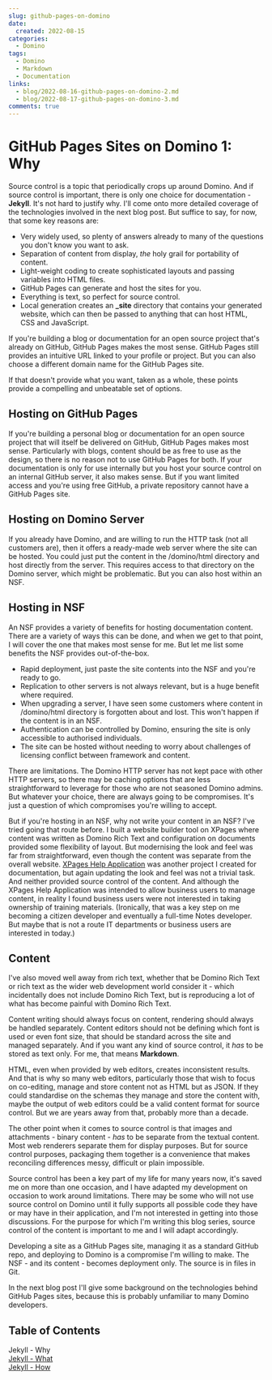 ```yaml
---
slug: github-pages-on-domino
date: 
  created: 2022-08-15
categories:
  - Domino
tags: 
  - Domino
  - Markdown
  - Documentation
links:
  - blog/2022-08-16-github-pages-on-domino-2.md
  - blog/2022-08-17-github-pages-on-domino-3.md
comments: true
---
```

# GitHub Pages Sites on Domino 1: Why

Source control is a topic that periodically crops up around Domino. And if source control is important, there is only one choice for documentation - **Jekyll**. It's not hard to justify why. I'll come onto more detailed coverage of the technologies involved in the next blog post. But suffice to say, for now, that some key reasons are:

<!-- more -->

- Very widely used, so plenty of answers already to many of the questions you don't know you want to ask.
- Separation of content from display, _the_ holy grail for portability of content.
- Light-weight coding to create sophisticated layouts and passing variables into HTML files.
- GitHub Pages can generate and host the sites for you.
- Everything is text, so perfect for source control.
- Local generation creates an **_site** directory that contains your generated website, which can then be passed to anything that can host HTML, CSS and JavaScript.

If you're building a blog or documentation for an open source project that's already on GitHub, GitHub Pages makes the most sense. GitHub Pages still provides an intuitive URL linked to your profile or project. But you can also choose a different domain name for the GitHub Pages site.

If that doesn't provide what you want, taken as a whole, these points provide a compelling and unbeatable set of options.

## Hosting on GitHub Pages

If you're building a personal blog or documentation for an open source project that will itself be delivered on GitHub, GitHub Pages makes most sense. Particularly with blogs, content should be as free to use as the design, so there is no reason not to use GitHub Pages for both. If your documentation is only for use internally but you host your source control on an internal GitHub server, it also makes sense. But if you want limited access and you're using free GitHub, a private repository cannot have a GitHub Pages site.

## Hosting on Domino Server

If you already have Domino, and are willing to run the HTTP task (not all customers are), then it offers a ready-made web server where the site can be hosted. You could just put the content in the /domino/html directory and host directly from the server. This requires access to that directory on the Domino server, which might be problematic. But you can also host within an NSF.

## Hosting in NSF

An NSF provides a variety of benefits for hosting documentation content. There are a variety of ways this can be done, and when we get to that point, I will cover the one that makes most sense for me. But let me list some benefits the NSF provides out-of-the-box.

- Rapid deployment, just paste the site contents into the NSF and you're ready to go.
- Replication to other servers is not always relevant, but is a huge benefit where required.
- When upgrading a server, I have seen some customers where content in /domino/html directory is forgotten about and lost. This won't happen if the content is in an NSF.
- Authentication can be controlled by Domino, ensuring the site is only accessible to authorised individuals.
- The site can be hosted without needing to worry about challenges of licensing conflict between framework and content.

There are limitations. The Domino HTTP server has not kept pace with other HTTP servers, so there may be caching options that are less straightforward to leverage for those who are not seasoned Domino admins. But whatever your choice, there are always going to be compromises. It's just a question of which compromises you're willing to accept.

But if you're hosting in an NSF, why not write your content in an NSF? I've tried going that route before. I built a website builder tool on XPages where content was written as Domino Rich Text and configuration on documents provided some flexibility of layout. But modernising the look and feel was far from straightforward, even though the content was separate from the overall website. [XPages Help Application](https://xhelp.openntf.org/) was another project I created for documentation, but again updating the look and feel was not a trivial task. And neither provided source control of the content. And although the XPages Help Application was intended to allow business users to manage content, in reality I found business users were not interested in taking ownership of training materials. (Ironically, that was a key step on me becoming a citizen developer and eventually a full-time Notes developer. But maybe that is not a route IT departments or business users are interested in today.)

## Content

I've also moved well away from rich text, whether that be Domino Rich Text or rich text as the wider web development world consider it - which incidentally does not include Domino Rich Text, but is reproducing a lot of what has become painful with Domino Rich Text.

Content writing should always focus on content, rendering should always be handled separately. Content editors should not be defining which font is used or even font size, that should be standard across the site and managed separately. And if you want any kind of source control, it _has_ to be stored as text only. For me, that means **Markdown**.

HTML, even when provided by web editors, creates inconsistent results. And that is why so many web editors, particularly those that wish to focus on co-editing, manage and store content not as HTML but as JSON. If they could standardise on the schemas they manage and store the content with, maybe the output of web editors could be a valid content format for source control. But we are years away from that, probably more than a decade.

The other point when it comes to source control is that images and attachments - binary content - _has_ to be separate from the textual content. Most web renderers separate them for display purposes. But for source control purposes, packaging them together is a convenience that makes reconciling differences messy, difficult or plain impossible.

Source control has been a key part of my life for many years now, it's saved me on more than one occasion, and I have adapted my development on occasion to work around limitations. There may be some who will not use source control on Domino until it fully supports all possible code they have or may have in their application, and I'm not interested in getting into those discussions. For the purpose for which I'm writing this blog series, source control of the content is important to me and I will adapt accordingly.

Developing a site as a GitHub Pages site, managing it as a standard GitHub repo, and deploying to Domino is a compromise I'm willing to make. The NSF - and its content - becomes deployment only. The source is in files in Git.

In the next blog post I'll give some background on the technologies behind GitHub Pages sites, because this is probably unfamiliar to many Domino developers.

## Table of Contents

Jekyll - Why<br/>
[Jekyll - What](./2022-08-16-github-pages-on-domino-2.md)<br/>
[Jekyll - How](./2022-08-17-github-pages-on-domino-3.md)